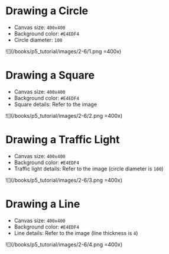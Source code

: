 # Drawing a Circle

- Canvas size: `400x400`
- Background color: `#E4EDF4`
- Circle diameter: `100`

![](/books/p5_tutorial/images/2-6/1.png =400x)

# Drawing a Square

- Canvas size: `400x400`
- Background color: `#E4EDF4`
- Square details: Refer to the image

![](/books/p5_tutorial/images/2-6/2.png =400x)

# Drawing a Traffic Light

- Canvas size: `400x400`
- Background color: `#E4EDF4`
- Traffic light details: Refer to the image (circle diameter is `100`)

![](/books/p5_tutorial/images/2-6/3.png =400x)

# Drawing a Line

- Canvas size: `400x400`
- Background color: `#E4EDF4`
- Line details: Refer to the image (line thickness is `4`)

![](/books/p5_tutorial/images/2-6/4.png =400x)
